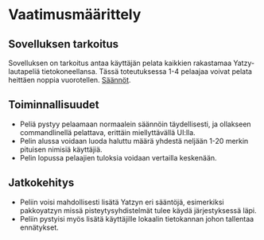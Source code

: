 # Vaatimusmäärittely 

## Sovelluksen tarkoitus

Sovelluksen on tarkoitus antaa käyttäjän pelata kaikkien rakastamaa Yatzy-lautapeliä tietokoneellansa. Tässä toteutuksessa 1-4 pelaajaa voivat pelata heittäen noppia vuorotellen. [Säännöt](https://fi.wikipedia.org/wiki/Yatzy).

## Toiminnallisuudet

- Peliä pystyy pelaamaan normaalein säännöin täydellisesti, ja ollakseen commandlinellä
pelattava, erittäin miellyttävällä UI:lla.
- Pelin alussa voidaan luoda haluttu määrä yhdestä neljään 1-20 merkin pituisen nimisiä käyttäjiä.
- Pelin lopussa pelaajien tuloksia voidaan vertailla keskenään.

## Jatkokehitys

- Peliin voisi mahdollisesti lisätä Yatzyn eri sääntöjä, esimerkiksi pakkoyatzyn missä pisteytysyhdistelmät tulee
käydä järjestyksessä läpi.
- Peliin pystyisi myös lisätä käyttäjille lokaalin tietokannan johon tallentaa ennätykset.